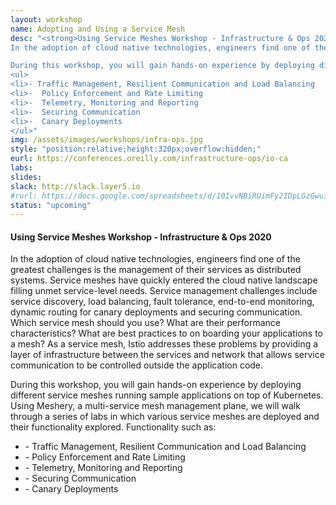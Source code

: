 ```yaml
---
layout: workshop
name: Adopting and Using a Service Mesh
desc: "<strong>Using Service Meshes Workshop - Infrastructure & Ops 2020</strong><br>
In the adoption of cloud native technologies, engineers find one of the greatest challenges is the management of their services as distributed systems. Service meshes have quickly entered the cloud native landscape filling unmet service-level needs. Service management challenges include service discovery, load balancing, fault tolerance, end-to-end monitoring, dynamic routing for canary deployments and securing communication. Which service mesh should you use? What are their performance characteristics? What are best practices to on boarding your applications to a mesh? As a service mesh, Istio addresses these problems by providing a layer of infrastructure between the services and network that allows service communication to be controlled outside the application code.

During this workshop, you will gain hands-on experience by deploying different service meshes running sample applications on top of Kubernetes. Using Meshery, a multi-service mesh management plane, we will walk through a series of labs in which various service meshes are deployed and their functionality explored. Functionality such as:
<ul>
<li>- Traffic Management, Resilient Communication and Load Balancing
<li>-  Policy Enforcement and Rate Limiting
<li>-  Telemetry, Monitoring and Reporting
<li>-  Securing Communication
<li>-  Canary Deployments
</ul>"
img: /assets/images/workshops/infra-ops.jpg
style: "position:relative;height:320px;overflow:hidden;"
eurl: https://conferences.oreilly.com/infrastructure-ops/io-ca
labs: 
slides: 
slack: http://slack.layer5.io
#rurl: https://docs.google.com/spreadsheets/d/10IvvNBiRUimFy2IDpLGzGwuiiVl3vFstN7Bx8fJDB0c/edit?usp=sharing
status: "upcoming"
---  
```


<h4>Using Service Meshes Workshop - Infrastructure & Ops 2020</strong></h4>
In the adoption of cloud native technologies, engineers find one of the greatest challenges is the management of their services as distributed systems. Service meshes have quickly entered the cloud native landscape filling unmet service-level needs. Service management challenges include service discovery, load balancing, fault tolerance, end-to-end monitoring, dynamic routing for canary deployments and securing communication. Which service mesh should you use? What are their performance characteristics? What are best practices to on boarding your applications to a mesh? As a service mesh, Istio addresses these problems by providing a layer of infrastructure between the services and network that allows service communication to be controlled outside the application code.

During this workshop, you will gain hands-on experience by deploying different service meshes running sample applications on top of Kubernetes. Using Meshery, a multi-service mesh management plane, we will walk through a series of labs in which various service meshes are deployed and their functionality explored. Functionality such as:
<ul>
<li>- Traffic Management, Resilient Communication and Load Balancing
<li>-  Policy Enforcement and Rate Limiting
<li>-  Telemetry, Monitoring and Reporting
<li>-  Securing Communication
<li>-  Canary Deployments
</ul>